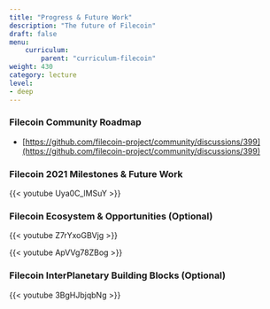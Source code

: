 ```yaml
---
title: "Progress & Future Work"
description: "The future of Filecoin"
draft: false
menu:
    curriculum:
        parent: "curriculum-filecoin"
weight: 430
category: lecture
level:
- deep
---
```


### Filecoin Community Roadmap

* [https://github.com/filecoin-project/community/discussions/399](https://github.com/filecoin-project/community/discussions/399)

### Filecoin 2021 Milestones & Future Work

{{< youtube Uya0C_lMSuY >}}

### Filecoin Ecosystem & Opportunities (Optional)

{{< youtube Z7rYxoGBVjg >}}

{{< youtube ApVVg78ZBog >}}

### Filecoin InterPlanetary Building Blocks (Optional)

{{< youtube 3BgHJbjqbNg >}}
